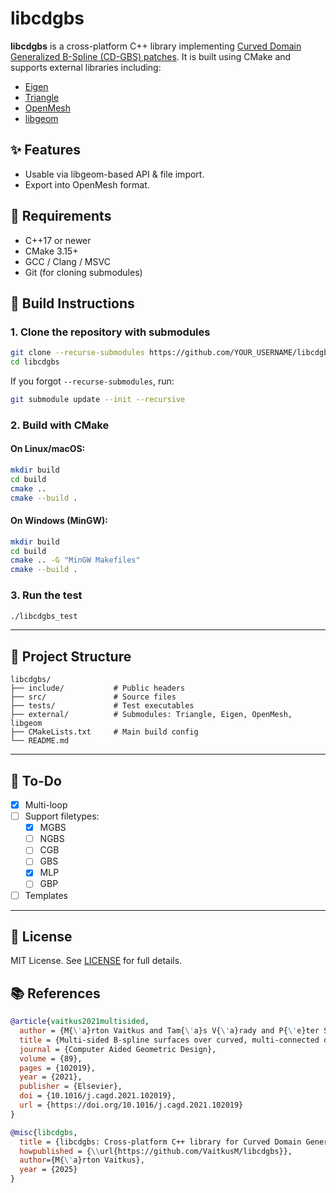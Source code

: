 # libcdgbs

**libcdgbs** is a cross-platform C++ library implementing [Curved Domain Generalized B-Spline (CD-GBS) patches](https://doi.org/10.1016/j.cagd.2021.102019). It is built using CMake and supports external libraries including:

- [Eigen](https://gitlab.com/libeigen/eigen.git)
- [Triangle](https://github.com/libigl/triangle)
- [OpenMesh](https://www.graphics.rwth-aachen.de:9000/OpenMesh/OpenMesh)
- [libgeom](https://github.com/salvipeter/libgeom)

## ✨ Features

- Usable via libgeom-based API & file import.
- Export into OpenMesh format.

## 🧰 Requirements

- C++17 or newer
- CMake 3.15+
- GCC / Clang / MSVC
- Git (for cloning submodules)

## 🧱 Build Instructions

### 1. Clone the repository with submodules

```bash
git clone --recurse-submodules https://github.com/YOUR_USERNAME/libcdgbs.git
cd libcdgbs
```

If you forgot `--recurse-submodules`, run:

```bash
git submodule update --init --recursive
```

### 2. Build with CMake

#### On Linux/macOS:

```bash
mkdir build
cd build
cmake ..
cmake --build .
```

#### On Windows (MinGW):

```bash
mkdir build
cd build
cmake .. -G "MinGW Makefiles"
cmake --build .
```

### 3. Run the test

```bash
./libcdgbs_test
```

---

## 🧩 Project Structure

```
libcdgbs/
├── include/           # Public headers
├── src/               # Source files
├── tests/             # Test executables
├── external/          # Submodules: Triangle, Eigen, OpenMesh, libgeom
├── CMakeLists.txt     # Main build config
└── README.md
```

---

## 📝 To-Do

- [x] Multi-loop
- [ ] Support filetypes:
  - [x] MGBS
  - [ ] NGBS
  - [ ] CGB
  - [ ] GBS
  - [x] MLP
  - [ ] GBP
- [ ] Templates

---

## 📜 License

MIT License. See [LICENSE](LICENSE) for full details.

## 📚 References

```bibtex
@article{vaitkus2021multisided,
  author = {M{\'a}rton Vaitkus and Tam{\'a}s V{\'a}rady and P{\'e}ter Salvi and {\'A}goston Sipos},
  title = {Multi-sided B-spline surfaces over curved, multi-connected domains},
  journal = {Computer Aided Geometric Design},
  volume = {89},
  pages = {102019},
  year = {2021},
  publisher = {Elsevier},
  doi = {10.1016/j.cagd.2021.102019},
  url = {https://doi.org/10.1016/j.cagd.2021.102019}
}

@misc{libcdgbs,
  title = {libcdgbs: Cross-platform C++ library for Curved Domain Generalized B-Spline (CD-GBS) patches},
  howpublished = {\\url{https://github.com/VaitkusM/libcdgbs}},
  author={M{\'a}rton Vaitkus},
  year = {2025}
}
```
